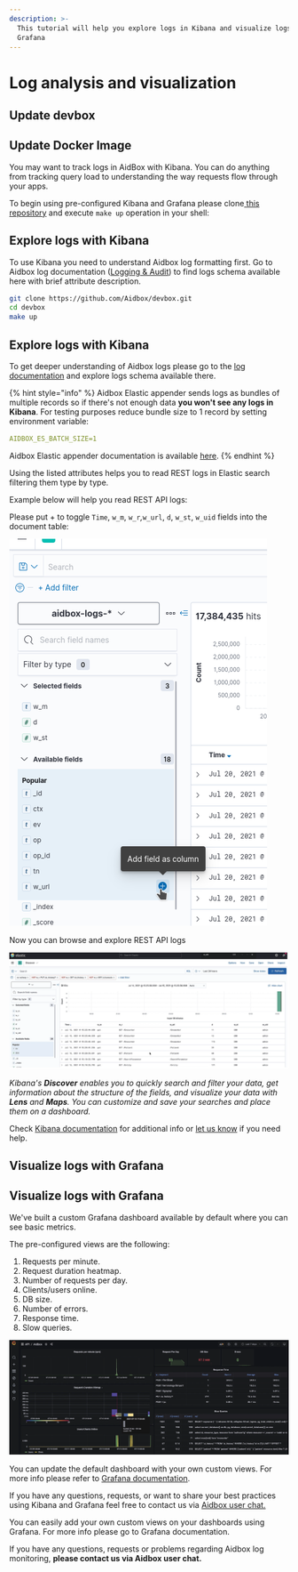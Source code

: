 ```yaml
---
description: >-
  This tutorial will help you explore logs in Kibana and visualize logs in
  Grafana
---
```


# Log analysis and visualization

## Update devbox

## Update Docker Image

You may want to track logs in AidBox with Kibana. You can do anything from tracking query load to understanding the way requests flow through your apps.   


To begin using pre-configured Kibana and Grafana please clone[ this repository](https://github.com/Aidbox/devbox) and execute `make up` operation in your shell:

## **Explore logs with Kibana**

To use Kibana you need to understand Aidbox log formatting first. Go to Aidbox log documentation \([Logging & Audit](https://docs.aidbox.app/core-modules/logging-and-audit)\) to find logs schema available here with brief attribute description.

```bash
git clone https://github.com/Aidbox/devbox.git
cd devbox
make up
```

## **Explore logs with Kibana**

To get deeper understanding of Aidbox logs please go to the [log documentation](https://docs.aidbox.app/core-modules/logging-and-audit) and explore logs schema available there.

{% hint style="info" %}
Aidbox Elastic appender sends logs as bundles of multiple records so if there's not enough data **you won't see any logs in Kibana**. For testing purposes reduce bundle size to 1 record by setting environment variable:

```yaml
AIDBOX_ES_BATCH_SIZE=1
```

Aidbox Elastic appender documentation is available [here](../receive-logs-from-your-app/elastic-logs-and-monitoring-integration.md#elasticsearch-logging).
{% endhint %}



Using the listed attributes helps you to read REST logs in Elastic search filtering them type by type.

Example below will help you read REST API logs:

Please put + to toggle `Time`, `w_m`, `w_r`_,_`w_url`, `d`, `w_st`, `w_uid` fields into the document table:

![](../../.gitbook/assets/image%20%2841%29.png)

Now you can browse and explore REST API logs

![](../../.gitbook/assets/image%20%287%29.png)

_Kibana's **Discover** enables you to quickly search and filter your data, get information about the structure of the fields, and visualize your data with **Lens** and **Maps**. You can customize and save your searches and place them on a dashboard._

Check [Kibana documentation](https://www.elastic.co/guide/en/kibana/current/discover.html) for additional info or [let us know](https://t.me/aidbox) if you need help.

## **Visualize logs with Grafana**

## **Visualize logs with Grafana**

We've built a custom Grafana dashboard available by default where you can see basic metrics. 

The pre-configured views are the following:

1. Requests per minute.
2. Request duration heatmap.
3. Number of requests per day.
4. Clients/users online.
5. DB size.
6. Number of errors. 
7. Response time.  
8. Slow queries.

![Aidbox Grafana dashboard](../../.gitbook/assets/image%20%2849%29%20%285%29%20%283%29%20%288%29.png)

You can update the default dashboard with your own custom views. For more info please refer to [Grafana documentation](https://grafana.com/tutorials/grafana-fundamentals/).

If you have any questions, requests, or want to share your best practices using Kibana and Grafana feel free to contact us via [Aidbox user chat.](https://t.me/aidbox)

You can easily add your own custom views on your dashboards using Grafana. For more info please go to Grafana documentation. 

If you have any questions, requests or problems regarding Aidbox log monitoring, **please contact us via Aidbox user chat.**

